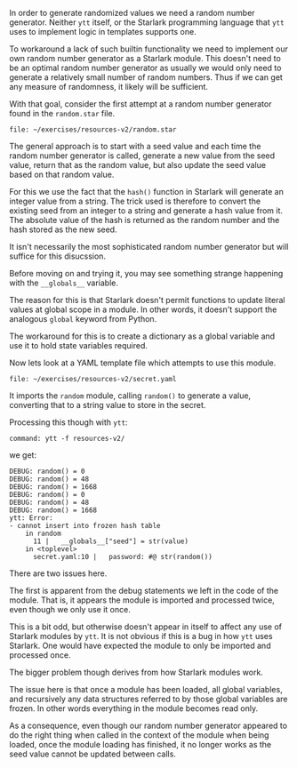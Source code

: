 In order to generate randomized values we need a random number generator.
Neither ``ytt`` itself, or the Starlark programming language that ``ytt`` uses
to implement logic in templates supports one.

To workaround a lack of such builtin functionality we need to implement our
own random number generator as a Starlark module. This doesn't need to be an
optimal random number generator as usually we would only need to generate a
relatively small number of random numbers. Thus if we can get any measure of
randomness, it likely will be sufficient.

With that goal, consider the first attempt at a random number generator found
in the ``random.star`` file.

```editor:open-file
file: ~/exercises/resources-v2/random.star
```

The general approach is to start with a seed value and each time the random
number generator is called, generate a new value from the seed value, return
that as the random value, but also update the seed value based on that random
value.

For this we use the fact that the ``hash()`` function in Starlark will
generate an integer value from a string. The trick used is therefore to
convert the existing seed from an integer to a string and generate a hash
value from it. The absolute value of the hash is returned as the random
number and the hash stored as the new seed.

It isn't necessarily the most sophisticated random number generator but will
suffice for this disucssion.

Before moving on and trying it, you may see something strange happening with
the ``__globals__`` variable.

The reason for this is that Starlark doesn't permit functions to update
literal values at global scope in a module. In other words, it doesn't support
the analogous ``global`` keyword from Python.

The workaround for this is to create a dictionary as a global variable and
use it to hold state variables required.

Now lets look at a YAML template file which attempts to use this module.

```editor:open-file
file: ~/exercises/resources-v2/secret.yaml
```

It imports the ``random`` module, calling ``random()`` to generate a value,
converting that to a string value to store in the secret.

Processing this though with ``ytt``:

```terminal:execute
command: ytt -f resources-v2/
```

we get:

```
DEBUG: random() = 0
DEBUG: random() = 48
DEBUG: random() = 1668
DEBUG: random() = 0
DEBUG: random() = 48
DEBUG: random() = 1668
ytt: Error: 
- cannot insert into frozen hash table
    in random
      11 |   __globals__["seed"] = str(value)
    in <toplevel>
      secret.yaml:10 |   password: #@ str(random())
```

There are two issues here.

The first is apparent from the debug statements we left in the code of the
module. That is, it appears the module is imported and processed twice, even
though we only use it once.

This is a bit odd, but otherwise doesn't appear in itself to affect any use of
Starlark modules by ``ytt``. It is not obvious if this is a bug in how ``ytt``
uses Starlark. One would have expected the module to only be imported and
processed once.

The bigger problem though derives from how Starlark modules work.

The issue here is that once a module has been loaded, all global variables,
and recursively any data structures referred to by those global variables are
frozen. In other words everything in the module becomes read only.

As a consequence, even though our random number generator appeared to do the
right thing when called in the context of the module when being loaded, once
the module loading has finished, it no longer works as the seed value cannot
be updated between calls.

